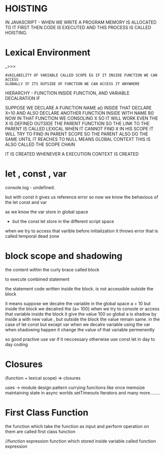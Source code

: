 # HOISTING

IN JAVASCRIPT -
WHEN WE WRITE A PROGRAM MEMORY IS ALLOCATED TO IT FIRST
THEN CODE IS EXECUTED AND THIS PROCESS IS CALLED HOISTING.

# Lexical Environment

<!-- SCOPE --> _>>>

    AVAILABILITY OF VARIABLE CALLED SCOPE EG IF IT INSIDE FUNCTION WE CAN ACCESS
    GLOBALLY IF ITS OUTSIDE OF FUNCTION WE CAN ACCESS IT ANYWHERE

<!-- LEXICAL --> HIERARCHY - FUNCTION INSIDE FUNCTION, AND VARIABLE DECALRATION IF
<!-- EG-->

SUPPOSE WE DECLARE A FUNCTION NAME a() INSIDE THAT DECLARE X=10 AND ALSO DECLARE ANOTHER FUNCTION INSIDE
WITH NAME B() NOW IN THAT FUNCTION WE CONSOLING X SO IT WILL WORK EVEN THE X IS DEFINED OUTSIDE THE PARENT FUNCTION SO THE LINK TO THE PARENT IS CALLED LEXICAL WHEN IT CANNOT FIND X IN HIS SCOPE IT WILL TRY TO FIND IN PARENT SCOPE SO THE PARENT ALSO DO THE SAME UNTIL IT REACHES TO NULL MEANS GLOBAL CONTEXT
THIS IS ALSO CALLED THE SCOPE CHAIN

IT IS CREATED WHENEVER A EXECUTION CONTEXT IS CREATED

# let , const , var

<!-- var is global store in memory -->
<!-- when we access var before initialization and inintialize it after it  -->

console.log - undefined.

but with const it gives us reference error so now we know the behavious of the let const and var

as we know the var store in global space

- but the const let store in the different script space

when we try to access that varible before initialization it throws error that is called temporal dead zone

# block scope and shadowing

<!-- what is block scope -->

the content within the curly brace called block

<!-- why use of block -->

to execute combined statement

<!-- what is scope -->

the statement code written inside the block.
is not accessible outside the block

<!-- what is shadowing -->

it means suppose we decalre the variable in the global space
a = 10 but inside the block we decalred the
{a= 100} when we try to console or access that variable inside the block it give the value 100 so global a is shadow by inside a with new value , but outside the block the value remain same.
in the case of let const but except var
when we decalre variable using the var when shadowing happen it change the value of that variable permenently

so good practive use var if it neccessary
otherwise use const let in day to day coding

# Closures

<!-- function with lexical scope bundled together forms a closures -->

(function + lexical scope) => closures

<!--  when we return the function or anything it have reference to that variable that persist not the value -->

uses ->
module design pattern
currying
functions like once
memoize
maintaining state in async worlds
setTimeouts
Iterators
and many more........

<!-- set timeout clousure interview asked question -->

# First Class Function

the function which take the function as input and perform operation on them are called first class function

//function expression
function which stored inside variable called function expression


